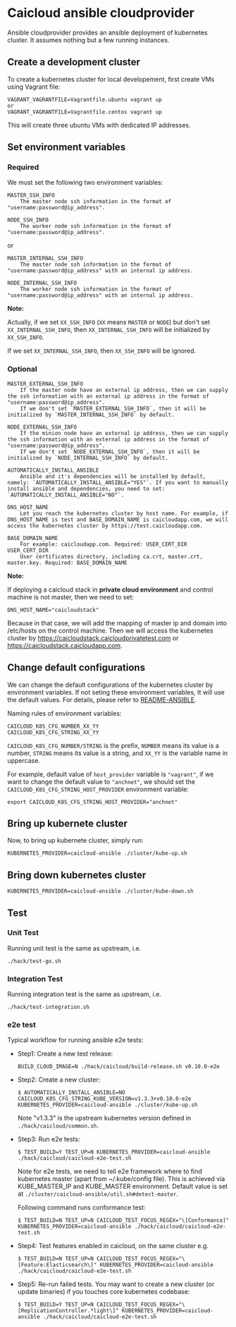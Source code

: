 # Caicloud ansible cloudprovider

Ansible cloudprovider provides an ansible deployment of kubernetes cluster. It assumes nothing but a few running instances.

## Create a development cluster

To create a kubernetes cluster for local developement, first create VMs using Vagrant file:
```
VAGRANT_VAGRANTFILE=Vagrantfile.ubuntu vagrant up
or
VAGRANT_VAGRANTFILE=Vagrantfile.centos vagrant up
```

This will create three ubuntu VMs with dedicated IP addresses.

## Set environment variables

### Required
We must set the following two environment variables:
```
MASTER_SSH_INFO
    The master node ssh information in the format of "username:password@ip_address".

NODE_SSH_INFO
    The worker node ssh information in the format of "username:password@ip_address".
```

or

```
MASTER_INTERNAL_SSH_INFO
    The master node ssh information in the format of "username:password@ip_address" with an internal ip address.

NODE_INTERNAL_SSH_INFO
    The worker node ssh information in the format of "username:password@ip_address" with an internal ip address.
```

**Note:**

Actually, if we set `XX_SSH_INFO` (`XX` means `MASTER` or `NODE`) but don't set `XX_INTERNAL_SSH_INFO`, then `XX_INTERNAL_SSH_INFO` will be initialized by `XX_SSH_INFO`.

If we set `XX_INTERNAL_SSH_INFO`, then `XX_SSH_INFO` will be ignored.

### Optional

```
MASTER_EXTERNAL_SSH_INFO
    If the master node have an external ip address, then we can supply the ssh information with an external ip address in the format of "username:password@ip_address".
    If we don't set `MASTER_EXTERNAL_SSH_INFO`, then it will be initialized by `MASTER_INTERNAL_SSH_INFO` by default.

NODE_EXTERNAL_SSH_INFO
    If the minion node have an external ip address, then we can supply the ssh information with an external ip address in the format of "username:password@ip_address".
    If we don't set `NODE_EXTERNAL_SSH_INFO`, then it will be initialized by `NODE_INTERNAL_SSH_INFO` by default.

AUTOMATICALLY_INSTALL_ANSIBLE
    Ansible and it's dependencies will be installed by default, namely: `AUTOMATICALLY_INSTALL_ANSIBLE="YES"`. If you want to manually install ansible and dependencies, you need to set: `AUTOMATICALLY_INSTALL_ANSIBLE="NO"`.

DNS_HOST_NAME
    Let you reach the kubernetes cluster by host name. For example, if DNS_HOST_NAME is test and BASE_DOMAIN_NAME is caicloudapp.com, we will access the kubernetes cluster by https://test.caicloudapp.com.

BASE_DOMAIN_NAME
    For example: caicloudapp.com. Required: USER_CERT_DIR
USER_CERT_DIR
    User certificates directory, including ca.crt, master.crt, master.key. Required: BASE_DOMAIN_NAME
```

**Note:**

If deploying a caicloud stack in **private cloud environment** and control machine is not master, then we need to set:
```
DNS_HOST_NAME="caicloudstack"
```

Because in that case, we will add the mapping of master ip and domain into /etc/hosts on the control machine. Then we will access the kubernetes cluster by https://caicloudstack.caicloudprivatetest.com or https://caicloudstack.caicloudapp.com.

## Change default configurations

We can change the default configurations of the kubernetes cluster by environment variables. If not seting these environment variables, It will use the default values. For details, please refer to [README-ANSIBLE](README-ANSIBLE.md).

Naming rules of environment variables:
```
CAICLOUD_K8S_CFG_NUMBER_XX_YY
CAICLOUD_K8S_CFG_STRING_XX_YY
```

`CAICLOUD_K8S_CFG_NUMBER/STRING` is the prefix, `NUMBER` means its value is a number, `STRING` means its value is a string, and `XX_YY` is the variable name in uppercase.

For example, default value of `host_provider` variable is `"vagrant"`, if we want to change the default value to `"anchnet"`, we should set the `CAICLOUD_K8S_CFG_STRING_HOST_PROVIDER` environment variable:
```
export CAICLOUD_K8S_CFG_STRING_HOST_PROVIDER="anchnet"
```

## Bring up kubernete cluster

Now, to bring up kubernete cluster, simply run:
```
KUBERNETES_PROVIDER=caicloud-ansible ./cluster/kube-up.sh
```

## Bring down kubernetes cluster
```
KUBERNETES_PROVIDER=caicloud-ansible ./cluster/kube-down.sh
```

## Test

### Unit Test

Running unit test is the same as upstream, i.e.
```
./hack/test-go.sh
```

### Integration Test

Running integration test is the same as upstream, i.e.
```
./hack/test-integration.sh
```

### e2e test

Typical workflow for running ansible e2e tests:

- Step1:
  Create a new test release:
  ```
  BUILD_CLOUD_IMAGE=N ./hack/caicloud/build-release.sh v0.10.0-e2e
  ```

- Step2:
  Create a new cluster:
  ```
  $ AUTOMATICALLY_INSTALL_ANSIBLE=NO CAICLOUD_K8S_CFG_STRING_KUBE_VERSION=v1.3.3+v0.10.0-e2e KUBERNETES_PROVIDER=caicloud-ansible ./cluster/kube-up.sh
  ```
  Note "v1.3.3" is the upstream kubernetes version defined in `./hack/caicloud/common.sh`.

- Step3:
  Run e2e tests:
  ```
  $ TEST_BUILD=Y TEST_UP=N KUBERNETES_PROVIDER=caicloud-ansible ./hack/caicloud/caicloud-e2e-test.sh
  ```
  Note for e2e tests, we need to tell e2e framework where to find kubernetes master (apart from ~/.kube/config
  file). This is achieved via KUBE_MASTER_IP and KUBE_MASTER environment. Default value is set at
  `./cluster/caicloud-ansible/util.sh#detect-master`.

  Following command runs conformance test:
  ```
  $ TEST_BUILD=N TEST_UP=N CAICLOUD_TEST_FOCUS_REGEX="\[Conformance]" KUBERNETES_PROVIDER=caicloud-ansible ./hack/caicloud/caicloud-e2e-test.sh
  ```

- Step4:
  Test features enabled in caicloud, on the same cluster e.g.
  ```
  $ TEST_BUILD=N TEST_UP=N CAICLOUD_TEST_FOCUS_REGEX="\[Feature:Elasticsearch\]" KUBERNETES_PROVIDER=caicloud-ansible ./hack/caicloud/caicloud-e2e-test.sh
  ```

- Step5:
  Re-run failed tests. You may want to create a new cluster (or update binaries) if you touches core kubernetes codebase:
  ```
  $ TEST_BUILD=Y TEST_UP=N CAICLOUD_TEST_FOCUS_REGEX="\[ReplicationController.*light\]" KUBERNETES_PROVIDER=caicloud-ansible ./hack/caicloud/caicloud-e2e-test.sh
  ```
